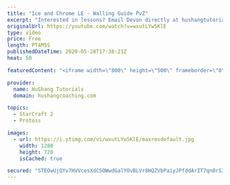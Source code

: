 ```yaml
---
title: "Ice and Chrome LE - Walling Guide PvZ"
excerpt: "Interested in lessons? Email Devon directly at hushangtutorials@outlook.com ------------------------------------------------------------------------------------------------------- Want to support HuShang Tutorials directly? Patreon is a website where you can contribute a monthly donation that will help"
originalUrl: https://youtube.com/watch?v=wxutLYw5KlE
type: video
price: Free
length: PT4M5S
publishedDateTime: 2020-05-28T17:38:21Z
heat: 50

featuredContent: "<iframe width=\"800\" height=\"500\" frameborder=\"0\" src=\"https://www.youtube.com/embed/wxutLYw5KlE\" allow=\"accelerometer; autoplay; encrypted-media; gyroscope; picture-in-picture\" allowfullscreen></iframe>"

provider:
  name: HuShang Tutorials
  domain: hushangcoaching.com

topics:
  - StarCraft 2
  - Protoss

images:
  - url: https://i.ytimg.com/vi/wxutLYw5KlE/maxresdefault.jpg
    width: 1280
    height: 720
    isCached: true

secured: "STEOwUjQYv7HVVcesXdC5OWwdGalYOvBLVr8HQZVbPaiyJPfddArIT7qn0rSI9BAUxuwJscGz34ZdPv3xGb+tN5xb7fY3AQsy78vPDRlx4o2cQ9UiB16p75kgfwA2ZXD/W6TS9c0fuu1lCQTyj9eQOwTM4uvLg0X6yNIdNZ7IbRPVTYgb+1CsyvmJySF49wQkIJeCtINilLir1rlm2/YMnDwr9IfsAVtcS8fveuZ2y6HdEaJ2E4wk/+vn1OK5VH2rEJZtpu/jDzDsLwNd2hHuDazTIyPJV2vRUczF9UkWYG46cr1U7u3L87OA31BmbcXD83nEdf141HgQVv2q8RZkR3o66zgqr6Y5Ni0reJ6lm7KLXToc7PziI5NpyyNmW2q7YFpReKdtYdnZAAOlr0kR4gX7LCmkKeyvHdkvDx56MQ=;GCJ1U/zFQhFIMFH7x6toHg=="
---
```


